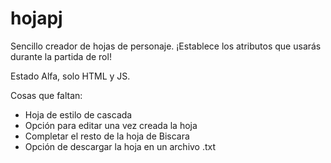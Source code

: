 # hojapj
Sencillo creador de hojas de personaje. ¡Establece los atributos que usarás durante la partida de rol!

Estado Alfa, solo HTML y JS. 

Cosas que faltan:
  - Hoja de estilo de cascada
  - Opción para editar una vez creada la hoja
  - Completar el resto de la hoja de Biscara
  - Opción de descargar la hoja en un archivo .txt

